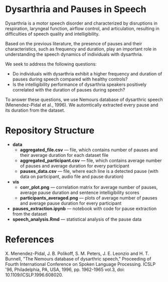 # Dysarthria and Pauses in Speech 

Dysarthria is a motor speech disorder and characterized by disruptions in respiration, laryngeal function, airflow control, and articulation, resulting in difficulties of speech quality and intelligibility.

Based on the previous literature, the presence of pauses and their characteristics, such as frequency and duration, play an important role in understanding the speech dynamics of individuals with dysarthria.

We seek to address the following questions:
+ Do individuals with dysarthria exhibit a higher frequency and duration of pauses during speech compared with healthy controls?
+ Is the intelligibility performance of dysarthria speakers positively correlated with the duration of pauses during speech?

To answer these questions, we use Nemours database of dysarthric speech (Menendez-Pidal et al., 1996). We automtically extracted every pause and its duration from the dataset.

# Repository Structure

+ **data**
  + **aggregated_file.csv** — file, which contains number of pauses and their average duration for each dataset file
  + **aggregated_participant.csv** — file, which contains average number of pauses and average duration for every participant
  + **pauses_data.csv** — file, where each line is a detected pause (with data on participant, audio file and pause duration)
+ **vis**
  + **corr_plot.png** — correlation matrix for average number of pauses, average pause duration and sentence intelligibility scores
  + **participants_averaged.png** — plots of average number of pauses and average pause duration for every participant
+ **pauses_extraction.ipynb** — notebook with code for pause extraction from the dataset
+ **speech_analysis.Rmd** — statistical analysis of the pause data

# References
X. Menendez-Pidal, J. B. Polikoff, S. M. Peters, J. E. Leonzio and H. T. Bunnell, "The Nemours database of dysarthric speech," Proceeding of Fourth International Conference on Spoken Language Processing. ICSLP '96, Philadelphia, PA, USA, 1996, pp. 1962-1965 vol.3, doi: 10.1109/ICSLP.1996.608020.

